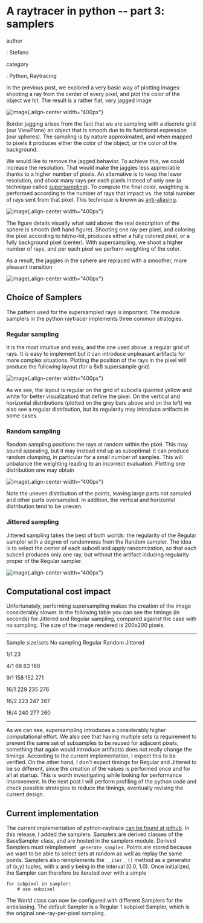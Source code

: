 A raytracer in python -- part 3: samplers
=========================================

author

:   Stefano

category

:   Python, Raytracing

In the previous post, we explored a very basic way of plotting images:
shooting a ray from the center of every pixel, and plot the color of the
object we hit. The result is a rather flat, very jagged image

![image](http://forthescience.org/blog/wp-content/uploads/2011/06/no-antialiasing.png){.align-center
width="400px"}

Border jagging arises from the fact that we are sampling with a discrete
grid (our ViewPlane) an object that is smooth due to its functional
expression (our spheres). The sampling is by nature approximated, and
when mapped to pixels it produces either the color of the object, or the
color of the background.

We would like to remove the jagged behavior. To achieve this, we could
increase the resolution. That would make the jaggies less appreciable
thanks to a higher number of pixels. An alternative is to keep the lower
resolution, and shoot many rays per each pixels instead of only one (a
technique called
[supersampling](http://en.wikipedia.org/wiki/Supersampling)). To compute
the final color, weighting is performed according to the number of rays
that impact vs. the total number of rays sent from that pixel. This
technique is known as
[anti-aliasing](http://en.wikipedia.org/wiki/Anti-aliasing).

![image](http://forthescience.org/blog/wp-content/uploads/2011/06/antialiasing_explained.png){.align-center
width="400px"}

The figure details visually what said above: the real description of the
sphere is smooth (left hand figure). Shooting one ray per pixel, and
coloring the pixel according to hit/no-hit, produces either a fully
colored pixel, or a fully background pixel (center). With supersampling,
we shoot a higher number of rays, and per each pixel we perform
weighting of the color.

As a result, the jaggies in the sphere are replaced with a smoother,
more pleasant transition

![image](http://forthescience.org/blog/wp-content/uploads/2011/06/antialiasing.png){.align-center
width="400px"}

Choice of Samplers
------------------

The pattern used for the supersampled rays is important. The module
samplers in the python raytracer implements three common strategies.

### Regular sampling

It is the most intuitive and easy, and the one used above: a regular
grid of rays. It is easy to implement but it can introduce unpleasant
artifacts for more complex situations. Plotting the position of the rays
in the pixel will produce the following layout (for a 8x8 supersample
grid)

![image](http://forthescience.org/blog/wp-content/uploads/2011/06/regular.png){.align-center
width="400px"}

As we see, the layout is regular on the grid of subcells (painted yellow
and white for better visualization) that define the pixel. On the
vertical and horizontal distributions (plotted on the grey bars above
and on the left) we also see a regular distribution, but its regularity
may introduce artifacts in some cases.

### Random sampling

Random sampling positions the rays at random within the pixel. This may
sound appealing, but it may instead end up as suboptimal: it can produce
random clumping, in particular for a small number of samples. This will
unbalance the weighting leading to an incorrect evaluation. Plotting one
distribution one may obtain

![image](http://forthescience.org/blog/wp-content/uploads/2011/06/random-sampling.png){.align-center
width="400px"}

Note the uneven distribution of the points, leaving large parts not
sampled and other parts oversampled. In addition, the vertical and
horizontal distribution tend to be uneven.

### Jittered sampling

Jittered sampling takes the best of both worlds: the regularity of the
Regular sampler with a degree of randomness from the Random sampler. The
idea is to select the center of each subcell and apply randomization, so
that each subcell produces only one ray, but without the artifact
inducing regularity proper of the Regular sampler.

![image](http://forthescience.org/blog/wp-content/uploads/2011/06/jittered.png){.align-center
width="400px"}

Computational cost impact
-------------------------

Unfortunately, performing supersampling makes the creation of the image
considerably slower. In the following table you can see the timings (in
seconds) for Jittered and Regular sampling, compared against the case
with no sampling. The size of the image rendered is 200x200 pixels.

  -------------------- --------------- ----------- ---------- ------------
  Sample size/sets     No sampling     Regular     Random     Jittered

  1/1                  23                                     

  4/1                                  68          63         160

  9/1                                  158         152        271

  16/1                                 229         235        276

  16/2                                 223         247        267

  16/4                                 240         277        260
  -------------------- --------------- ----------- ---------- ------------

As we can see, supersampling introduces a considerably higher
computational effort. We also see that having multiple sets (a
requirement to prevent the same set of subsamples to be reused for
adjacent pixels, something that again would introduce artifacts) does
not really change the timings. According to the current implementation,
I expect this to be verified. On the other hand, I don\'t expect timings
for Regular and Jittered to be so different, since the creation of the
values is performed once and for all at startup. This is worth
investigating while looking for performance improvement. In the next
post I will perform profiling of the python code and check possible
strategies to reduce the timings, eventually revising the current
design.

Current implementation
----------------------

The current implementation of python-raytrace [can be found at
github](https://github.com/stefanoborini/python-raytrace/commit/00de858590b76929d216bfe0d53605ddcbde8548).
In this release, I added the samplers. Samplers are derived classes of
the BaseSampler class, and are hosted in the samplers module. Derived
Samplers must reimplement `_generate_samples`. Points are stored because
we want to be able to select sets at random as well as replay the same
points. Samplers also reimplements the `__iter__()` method as a
generator of (x,y) tuples, with x and y being in the interval \[0.0,
1.0). Once initialized, the Sampler can therefore be iterated over with
a simple

``` {.python}
for subpixel in sampler:
    # use subpixel
```

The World class can now be configured with different Samplers for the
antialiasing. The default Sampler is a Regular 1 subpixel Sampler, which
is the original one-ray-per-pixel sampling.
